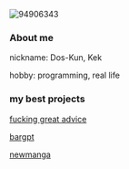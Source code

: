 ![94906343](https://github.com/aminobotskek/aminobotskek/assets/94906343/5d21a64b-d9e9-401d-abee-743ef5f80d65)

### About me
nickname: Dos-Kun, Kek

hobby: programming, real life 
### my best projects

[fucking great advice](https://github.com/aminobotskek/fucking_great_advice)

[bargpt](https://github.com/aminobotskek/bargpt)

[newmanga](https://github.com/aminobotskek/newmanga)
